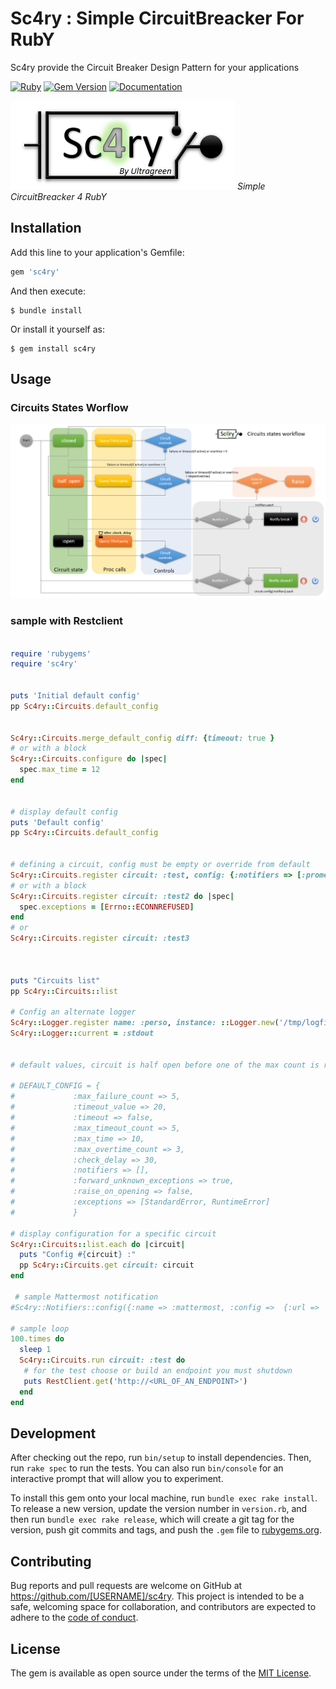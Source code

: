 # Sc4ry : Simple CircuitBreacker For RubY

Sc4ry provide the Circuit Breaker Design Pattern for your applications

[![Ruby](https://github.com/Ultragreen/Sc4ry/workflows/Ruby/badge.svg)](https://github.com/Ultragreen/sc4ry/actions?query=workflow%3ARuby+branch%3Amaster)
[![Gem Version](https://badge.fury.io/rb/sc4ry.svg)](https://badge.fury.io/rb/sc4ry)
[![Documentation](https://img.shields.io/badge/docs-rubydoc.info-brightgreen)](https://rubydoc.info/gems/sc4ry)


![Sc4ry logo](assets/images/logo_sc4ry.png) 
_Simple CircuitBreacker 4 RubY_

## Installation

Add this line to your application's Gemfile:

```ruby
gem 'sc4ry'
```

And then execute:

    $ bundle install

Or install it yourself as:

    $ gem install sc4ry

## Usage

### Circuits States Worflow

![Sc4ry workflow](assets/images/sc4ry_workflow.png) 
### sample with Restclient

```ruby

require 'rubygems'
require 'sc4ry'


puts 'Initial default config'
pp Sc4ry::Circuits.default_config


Sc4ry::Circuits.merge_default_config diff: {timeout: true }
# or with a block
Sc4ry::Circuits.configure do |spec|
  spec.max_time = 12
end


# display default config
puts 'Default config'
pp Sc4ry::Circuits.default_config


# defining a circuit, config must be empty or override from default
Sc4ry::Circuits.register circuit: :test, config: {:notifiers => [:prometheus,:mattermost], :exceptions => [Errno::ECONNREFUSED, URI::InvalidURIError] }
# or with a block
Sc4ry::Circuits.register circuit: :test2 do |spec|
  spec.exceptions = [Errno::ECONNREFUSED]
end
# or 
Sc4ry::Circuits.register circuit: :test3



puts "Circuits list"
pp Sc4ry::Circuits::list

# Config an alternate logger
Sc4ry::Logger.register name: :perso, instance: ::Logger.new('/tmp/logfile.log')
Sc4ry::Logger::current = :stdout


# default values, circuit is half open before one of the max count is reached

# DEFAULT_CONFIG = { 
#             :max_failure_count => 5,
#             :timeout_value => 20,
#             :timeout => false,
#             :max_timeout_count => 5,
#             :max_time => 10,
#             :max_overtime_count => 3,
#             :check_delay => 30,
#             :notifiers => [],
#             :forward_unknown_exceptions => true,
#             :raise_on_opening => false,
#             :exceptions => [StandardError, RuntimeError]
#             }

# display configuration for a specific circuit
Sc4ry::Circuits::list.each do |circuit|
  puts "Config #{circuit} :"
  pp Sc4ry::Circuits.get circuit: circuit
end

 # sample Mattermost notification
#Sc4ry::Notifiers::config({:name => :mattermost, :config =>  {:url => 'https://mattermost.mycorp.com', :token => "<TOKEN>"}})

# sample loop
100.times do
  sleep 1
  Sc4ry::Circuits.run circuit: :test do 
   # for the test choose or build an endpoint you must shutdown  
   puts RestClient.get('http://<URL_OF_AN_ENDPOINT>')
  end
end

```

## Development

After checking out the repo, run `bin/setup` to install dependencies. Then, run `rake spec` to run the tests. You can also run `bin/console` for an interactive prompt that will allow you to experiment.

To install this gem onto your local machine, run `bundle exec rake install`. To release a new version, update the version number in `version.rb`, and then run `bundle exec rake release`, which will create a git tag for the version, push git commits and tags, and push the `.gem` file to [rubygems.org](https://rubygems.org).

## Contributing

Bug reports and pull requests are welcome on GitHub at https://github.com/[USERNAME]/sc4ry. This project is intended to be a safe, welcoming space for collaboration, and contributors are expected to adhere to the [code of conduct](https://github.com/[USERNAME]/sc4ry/blob/master/CODE_OF_CONDUCT.md).


## License

The gem is available as open source under the terms of the [MIT License](https://opensource.org/licenses/MIT).

